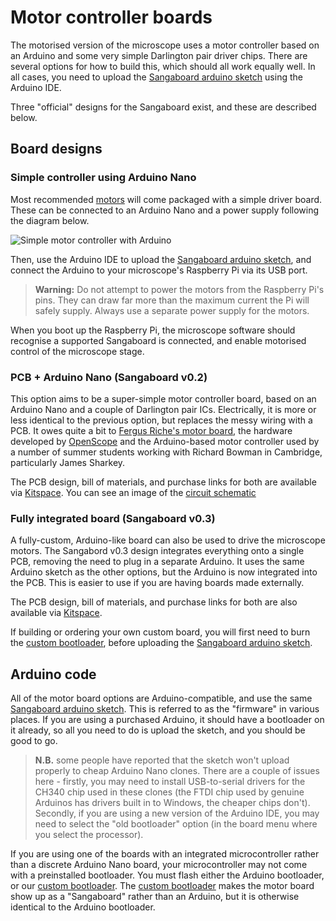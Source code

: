 # Motor controller boards

The motorised version of the microscope uses a motor controller based on an Arduino and some very simple Darlington pair driver chips.  There are several options for how to build this, which should all work equally well.  In all cases, you need to upload the [Sangaboard arduino sketch] using the Arduino IDE.

Three "official" designs for the Sangaboard exist, and these are described below.

## Board designs

### Simple controller using Arduino Nano

Most recommended [motors](./5_motors.md) will come packaged with a simple driver board. These can be connected to an Arduino Nano and a power supply following the diagram below.

![Simple motor controller with Arduino](./images/sangaboard_simple.png)

Then, use the Arduino IDE to upload the [Sangaboard arduino sketch], and connect the Arduino to your microscope's Raspberry Pi via its USB port.

> **Warning:** Do not attempt to power the motors from the Raspberry Pi's pins. They can draw far more than the maximum current the Pi will safely supply. Always use a separate power supply for the motors.

When you boot up the Raspberry Pi, the microscope software should recognise a supported Sangaboard is connected, and enable motorised control of the microscope stage.

[Sangaboard arduino sketch]: https://gitlab.com/bath_open_instrumentation_group/sangaboard/tree/master/arduino_code

### PCB + Arduino Nano (Sangaboard v0.2)

This option aims to be a super-simple motor controller board, based on an Arduino Nano and a couple of Darlington pair ICs. Electrically, it is more or less identical to the previous option, but replaces the messy wiring with a PCB.  It owes quite a bit to [Fergus Riche's motor board](https://github.com/fr293/motor_board), the hardware developed by [OpenScope](http://2015.igem.org/Team:Cambridge-JIC) and the Arduino-based motor controller used by a number of summer students working with Richard Bowman in Cambridge, particularly James Sharkey.

The PCB design, bill of materials, and purchase links for both are available via [Kitspace](https://kitspace.org/boards/github.com/rwb27/openflexure_nano_motor_controller/).  You can see an image of the [circuit schematic](./images/sangaboard_v2_schematic.png ':ignore')


### Fully integrated board (Sangaboard v0.3)

A fully-custom, Arduino-like board can also be used to drive the microscope motors. The Sangabord v0.3 design integrates everything onto a single PCB, removing the need to plug in a separate Arduino.  It uses the same Arduino sketch as the other options, but the Arduino is now integrated into the PCB.  This is easier to use if you are having boards made externally.

The PCB design, bill of materials, and purchase links for both are also available via [Kitspace](https://kitspace.org/boards/gitlab.com/bath_open_instrumentation_group/sangaboard/).

If building or ordering your own custom board, you will first need to burn the [custom bootloader], before uploading the [Sangaboard arduino sketch].

[custom bootloader]: https://gitlab.com/bath_open_instrumentation_group/sangaboard/blob/master/Bootloader/README.md

## Arduino code

All of the motor board options are Arduino-compatible, and use the same [Sangaboard arduino sketch].  This is referred to as the "firmware" in various places.  If you are using a purchased Arduino, it should have a bootloader on it already, so all you need to do is upload the sketch, and you should be good to go.

> **N.B.** some people have reported that the sketch won't upload properly to cheap Arduino Nano clones.  There are a couple of issues here - firstly, you may need to install USB-to-serial drivers for the CH340 chip used in these clones (the FTDI chip used by genuine Arduinos has drivers built in to Windows, the cheaper chips don't).  Secondly, if you are using a new version of the Arduino IDE, you may need to select the "old bootloader" option (in the board menu where you select the processor).

If you are using one of the boards with an integrated microcontroller rather than a discrete Arduino Nano board, your microcontroller may not come with a preinstalled bootloader.  You must flash either the Arduino bootloader, or our [custom bootloader].  The [custom bootloader] makes the motor board show up as a "Sangaboard" rather than an Arduino, but it is otherwise identical to the Arduino bootloader.
